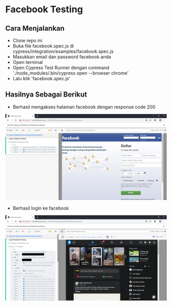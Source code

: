 # Facebook Testing
## Cara Menjalankan
* Clone repo ini
* Buka file facebook.spec.js di cypress/integration/examples/facebook.spec.js
* Masukkan email dan password facebook anda
* Open terminal
* Open Cypress Test Runner dengan command './node_modules/.bin/cypress open --browser chrome'
* Lalu klik 'facebook.spec.js'

## Hasilnya Sebagai Berikut
* Berhasil mengakses halaman facebook dengan response code 200

![alt text](Capture/Visit.JPG)

* Berhasil login ke facebook

![alt text](Capture/Login.png)